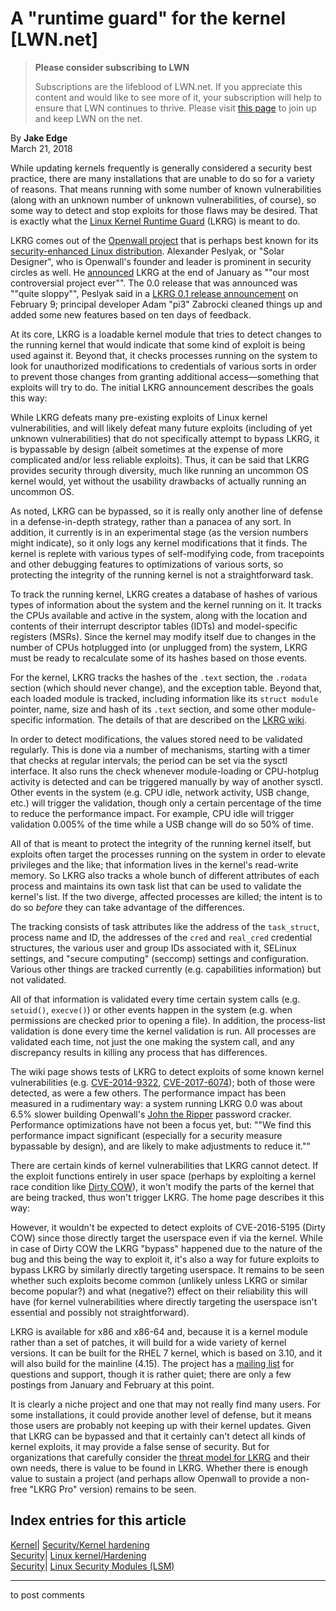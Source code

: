 # A "runtime guard" for the kernel [LWN.net]

> **Please consider subscribing to LWN**
> 
> Subscriptions are the lifeblood of LWN.net. If you appreciate this content and would like to see more of it, your subscription will help to ensure that LWN continues to thrive. Please visit [this page](/Promo/nst-nag1/subscribe) to join up and keep LWN on the net. 

By **Jake Edge**  
March 21, 2018 

While updating kernels frequently is generally considered a security best practice, there are many installations that are unable to do so for a variety of reasons. That means running with some number of known vulnerabilities (along with an unknown number of unknown vulnerabilities, of course), so some way to detect and stop exploits for those flaws may be desired. That is exactly what the [Linux Kernel Runtime Guard](http://www.openwall.com/lkrg/) (LKRG) is meant to do. 

LKRG comes out of the [Openwall project](http://www.openwall.com/) that is perhaps best known for its [security-enhanced Linux distribution](http://www.openwall.com/Owl/). Alexander Peslyak, or "Solar Designer", who is Openwall's founder and leader is prominent in security circles as well. He [announced](http://www.openwall.com/lists/announce/2018/01/29/1) LKRG at the end of January as ""our most controversial project ever"". The 0.0 release that was announced was ""quite sloppy"", Peslyak said in a [LKRG 0.1 release announcement](http://www.openwall.com/lists/announce/2018/02/09/1) on February 9; principal developer Adam "pi3" Zabrocki cleaned things up and added some new features based on ten days of feedback. 

At its core, LKRG is a loadable kernel module that tries to detect changes to the running kernel that would indicate that some kind of exploit is being used against it. Beyond that, it checks processes running on the system to look for unauthorized modifications to credentials of various sorts in order to prevent those changes from granting additional access—something that exploits will try to do. The initial LKRG announcement describes the goals this way: 

While LKRG defeats many pre-existing exploits of Linux kernel vulnerabilities, and will likely defeat many future exploits (including of yet unknown vulnerabilities) that do not specifically attempt to bypass LKRG, it is bypassable by design (albeit sometimes at the expense of more complicated and/or less reliable exploits). Thus, it can be said that LKRG provides security through diversity, much like running an uncommon OS kernel would, yet without the usability drawbacks of actually running an uncommon OS. 

As noted, LKRG can be bypassed, so it is really only another line of defense in a defense-in-depth strategy, rather than a panacea of any sort. In addition, it currently is in an experimental stage (as the version numbers might indicate), so it only logs any kernel modifications that it finds. The kernel is replete with various types of self-modifying code, from tracepoints and other debugging features to optimizations of various sorts, so protecting the integrity of the running kernel is not a straightforward task. 

To track the running kernel, LKRG creates a database of hashes of various types of information about the system and the kernel running on it. It tracks the CPUs available and active in the system, along with the location and contents of their interrupt descriptor tables (IDTs) and model-specific registers (MSRs). Since the kernel may modify itself due to changes in the number of CPUs hotplugged into (or unplugged from) the system, LKRG must be ready to recalculate some of its hashes based on those events. 

For the kernel, LKRG tracks the hashes of the `.text` section, the `.rodata` section (which should never change), and the exception table. Beyond that, each loaded module is tracked, including information like its `struct module` pointer, name, size and hash of its `.text` section, and some other module-specific information. The details of that are described on the [LKRG wiki](http://openwall.info/wiki/p_lkrg/Main). 

In order to detect modifications, the values stored need to be validated regularly. This is done via a number of mechanisms, starting with a timer that checks at regular intervals; the period can be set via the sysctl interface. It also runs the check whenever module-loading or CPU-hotplug activity is detected and can be triggered manually by way of another sysctl. Other events in the system (e.g. CPU idle, network activity, USB change, etc.) will trigger the validation, though only a certain percentage of the time to reduce the performance impact. For example, CPU idle will trigger validation 0.005% of the time while a USB change will do so 50% of time. 

All of that is meant to protect the integrity of the running kernel itself, but exploits often target the processes running on the system in order to elevate privileges and the like; that information lives in the kernel's read-write memory. So LKRG also tracks a whole bunch of different attributes of each process and maintains its own task list that can be used to validate the kernel's list. If the two diverge, affected processes are killed; the intent is to do so _before_ they can take advantage of the differences. 

The tracking consists of task attributes like the address of the `task_struct`, process name and ID, the addresses of the `cred` and `real_cred` credential structures, the various user and group IDs associated with it, SELinux settings, and "secure computing" (seccomp) settings and configuration. Various other things are tracked currently (e.g. capabilities information) but not validated. 

All of that information is validated every time certain system calls (e.g. `setuid()`, `execve()`) or other events happen in the system (e.g. when permissions are checked prior to opening a file). In addition, the process-list validation is done every time the kernel validation is run. All processes are validated each time, not just the one making the system call, and any discrepancy results in killing any process that has differences. 

The wiki page shows tests of LKRG to detect exploits of some known kernel vulnerabilities (e.g. [CVE-2014-9322](https://cve.mitre.org/cgi-bin/cvename.cgi?name=cve-2014-9322), [CVE-2017-6074](https://cve.mitre.org/cgi-bin/cvename.cgi?name=CVE-2017-6074)); both of those were detected, as were a few others. The performance impact has been measured in a rudimentary way: a system running LKRG 0.0 was about 6.5% slower building Openwall's [John the Ripper](http://www.openwall.com/john/) password cracker. Performance optimizations have not been a focus yet, but: ""We find this performance impact significant (especially for a security measure bypassable by design), and are likely to make adjustments to reduce it."" 

There are certain kinds of kernel vulnerabilities that LKRG cannot detect. If the exploit functions entirely in user space (perhaps by exploiting a kernel race condition like [Dirty COW](https://dirtycow.ninja/)), it won't modify the parts of the kernel that are being tracked, thus won't trigger LKRG. The home page describes it this way: 

However, it wouldn't be expected to detect exploits of CVE-2016-5195 (Dirty COW) since those directly target the userspace even if via the kernel. While in case of Dirty COW the LKRG "bypass" happened due to the nature of the bug and this being the way to exploit it, it's also a way for future exploits to bypass LKRG by similarly directly targeting userspace. It remains to be seen whether such exploits become common (unlikely unless LKRG or similar become popular?) and what (negative?) effect on their reliability this will have (for kernel vulnerabilities where directly targeting the userspace isn't essential and possibly not straightforward). 

LKRG is available for x86 and x86-64 and, because it is a kernel module rather than a set of patches, it will build for a wide variety of kernel versions. It can be built for the RHEL 7 kernel, which is based on 3.10, and it will also build for the mainline (4.15). The project has a [mailing list](http://www.openwall.com/lists/lkrg-users/) for questions and support, though it is rather quiet; there are only a few postings from January and February at this point. 

It is clearly a niche project and one that may not really find many users. For some installations, it could provide another level of defense, but it means those users are probably not keeping up with their kernel updates. Given that LKRG can be bypassed and that it certainly can't detect all kinds of kernel exploits, it may provide a false sense of security. But for organizations that carefully consider the [threat model for LKRG](http://openwall.info/wiki/p_lkrg/Threat_model) and their own needs, there is value to be found in LKRG. Whether there is enough value to sustain a project (and perhaps allow Openwall to provide a non-free "LKRG Pro" version) remains to be seen. 

  
Index entries for this article  
---  
[Kernel](/Kernel/Index)| [Security/Kernel hardening](/Kernel/Index#Security-Kernel_hardening)  
[Security](/Security/Index/)| [Linux kernel/Hardening](/Security/Index/#Linux_kernel-Hardening)  
[Security](/Security/Index/)| [Linux Security Modules (LSM)](/Security/Index/#Linux_Security_Modules_LSM)  
  


* * *

to post comments 
